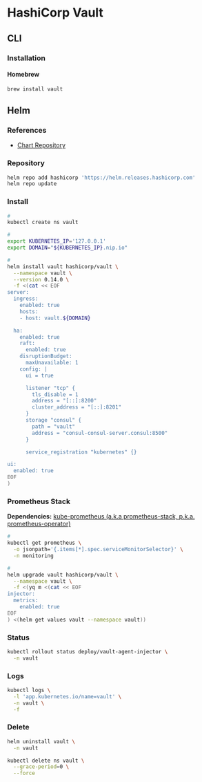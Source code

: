 # HashiCorp Vault

<!--
https://app.pluralsight.com/library/courses/getting-started-hashicorp-vault/table-of-contents
https://app.pluralsight.com/library/courses/managing-hashicorp-vault/table-of-contents
-->

## CLI

### Installation

#### Homebrew

```sh
brew install vault
```

<!--
### Usage

```sh
#
vault server -config=/vault/config/vault.json

#
vault kv get secret/data/hello-service/credentials

#
vault kv put secret/hello foo=world
```
-->

## Helm

### References

- [Chart Repository](https://github.com/hashicorp/vault-helm)

### Repository

```sh
helm repo add hashicorp 'https://helm.releases.hashicorp.com'
helm repo update
```

### Install

```sh
#
kubectl create ns vault

#
export KUBERNETES_IP='127.0.0.1'
export DOMAIN="${KUBERNETES_IP}.nip.io"

#
helm install vault hashicorp/vault \
  --namespace vault \
  --version 0.14.0 \
  -f <(cat << EOF
server:
  ingress:
    enabled: true
    hosts:
    - host: vault.${DOMAIN}

  ha:
    enabled: true
    raft:
      enabled: true
    disruptionBudget:
      maxUnavailable: 1
    config: |
      ui = true

      listener "tcp" {
        tls_disable = 1
        address = "[::]:8200"
        cluster_address = "[::]:8201"
      }
      storage "consul" {
        path = "vault"
        address = "consul-consul-server.consul:8500"
      }

      service_registration "kubernetes" {}

ui:
  enabled: true
EOF
)
```

### Prometheus Stack

**Dependencies:** [kube-prometheus (a.k.a prometheus-stack, p.k.a. prometheus-operator)](/prometheus/prometheus-stack.md)

```sh
#
kubectl get prometheus \
  -o jsonpath='{.items[*].spec.serviceMonitorSelector}' \
  -n monitoring

#
helm upgrade vault hashicorp/vault \
  --namespace vault \
  -f <(yq m <(cat << EOF
injector:
  metrics:
    enabled: true
EOF
) <(helm get values vault --namespace vault))
```

### Status

```sh
kubectl rollout status deploy/vault-agent-injector \
  -n vault
```

### Logs

```sh
kubectl logs \
  -l 'app.kubernetes.io/name=vault' \
  -n vault \
  -f
```

### Delete

```sh
helm uninstall vault \
  -n vault

kubectl delete ns vault \
  --grace-period=0 \
  --force
```
